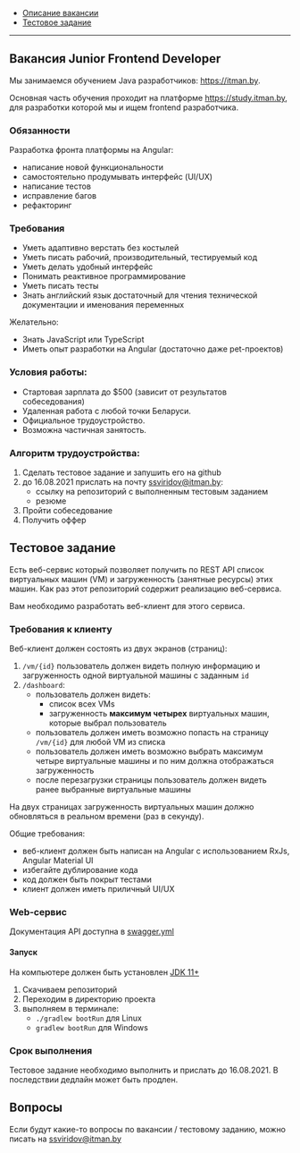 - [Описание вакансии](#вакансия-junior-frontend-developer)
- [Тестовое задание](#тестовое-задание)

----------

## Вакансия Junior Frontend Developer

Мы занимаемся обучением Java разработчиков: https://itman.by.

Основная часть обучения проходит на платформе https://study.itman.by, для разработки которой мы и ищем frontend разработчика.

### Обязанности

Разработка фронта платформы на Angular:
- написание новой функциональности
- самостоятельно продумывать интерфейс (UI/UX)
- написание тестов
- исправление багов
- рефакторинг

### Требования

- Уметь адаптивно верстать без костылей
- Уметь писать рабочий, производительный, тестируемый код
- Уметь делать удобный интерфейс
- Понимать реактивное программирование
- Уметь писать тесты
- Знать английский язык достаточный для чтения технической документации и именования переменных

Желательно:
- Знать JavaScript или TypeScript
- Иметь опыт разработки на Angular (достаточно даже pet-проектов)

### Условия работы:

- Стартовая зарплата до $500 (зависит от результатов собеседования) 
- Удаленная работа с любой точки Беларуси.
- Официальное трудоустройство.
- Возможна частичная занятость.

### Алгоритм трудоустройства:

1. Сделать тестовое задание и запушить его на github
2. до 16.08.2021 прислать на почту ssviridov@itman.by:
    - ссылку на репозиторий с выполненным тестовым заданием 
    - резюме 
3. Пройти собеседование
4. Получить оффер

## Тестовое задание

Есть веб-сервис который позволяет получить по REST API список виртуальных машин (VM) и загруженность (занятные ресурсы) этих машин.
Как раз этот репозиторий содержит реализацию веб-сервиса.

Вам необходимо разработать веб-клиент для этого сервиса.

### Требования к клиенту

Веб-клиент должен состоять из двух экранов (страниц):
1. `/vm/{id}` пользователь должен видеть полную информацию и загруженность одной виртуальной машины с заданным `id`
2. `/dashboard`:
    - пользователь должен видеть:
        - список всех VMs 
        - загруженность **максимум четырех** виртуальных машин, которые выбрал пользователь
    - пользователь должен иметь возможно попасть на страницу `/vm/{id}` для любой VM из списка
    - пользователь должен иметь возможно выбрать максимум четыре виртуальные машины и по ним должна отображаться загруженность
    - после перезагрузки страницы пользователь должен видеть ранее выбранные виртуальные машины

На двух страницах загруженность виртуальных машин должно обновляться в реальном времени (раз в секунду).

Общие требования:
- веб-клиент должен быть написан на Angular c использованием RxJs, Angular Material UI
- избегайте дублирование кода
- код должен быть покрыт тестами
- клиент должен иметь приличный UI/UX

### Web-сервис

Документация API доступна в [swagger.yml](swagger.yml)

#### Запуск

На компьютере должен быть установлен [JDK 11+](https://adoptopenjdk.net/)

1) Скачиваем репозиторий
2) Переходим в директорию проекта
3) выполняем в терминале:
    - `./gradlew bootRun` для Linux
    - `gradlew bootRun` для Windows
   
### Срок выполнения

Тестовое задание необходимо выполнить и прислать до 16.08.2021. В последствии дедлайн может быть продлен.
   
## Вопросы

Если будут какие-то вопросы по вакансии / тестовому заданию, можно писать на ssviridov@itman.by
